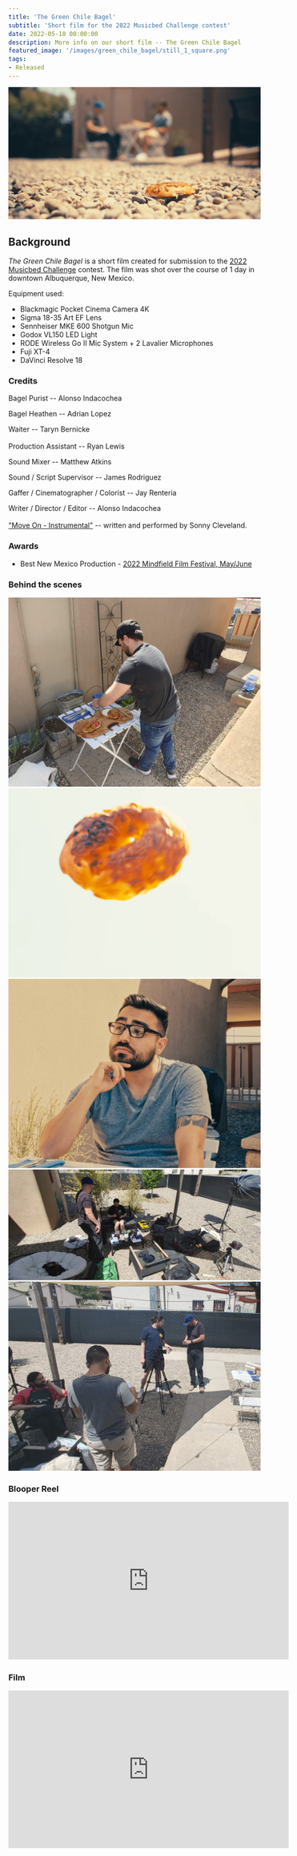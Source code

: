 ```yaml
---
title: 'The Green Chile Bagel'
subtitle: 'Short film for the 2022 Musicbed Challenge contest'
date: 2022-05-10 00:00:00
description: More info on our short film -- The Green Chile Bagel
featured_image: '/images/green_chile_bagel/still_1_square.png'
tags:
- Released
---
```


![](/images/green_chile_bagel/still_1.png)

## Background

_The Green Chile Bagel_ is a short film created for submission to the [2022 Musicbed Challenge](https://challenge.musicbed.com) contest. The film was shot over the course of 1 day in downtown Albuquerque, New Mexico.

Equipment used:

* Blackmagic Pocket Cinema Camera 4K
* Sigma 18-35 Art EF Lens
* Sennheiser MKE 600 Shotgun Mic
* Godox VL150 LED Light
* RODE Wireless Go II Mic System + 2 Lavalier Microphones
* Fuji XT-4
* DaVinci Resolve 18

### Credits

Bagel Purist -- Alonso Indacochea

Bagel Heathen -- Adrian Lopez

Waiter -- Taryn Bernicke
<br><br>
Production Assistant -- Ryan Lewis

Sound Mixer -- Matthew Atkins

Sound / Script Supervisor -- James Rodriguez

Gaffer / Cinematographer / Colorist -- Jay Renteria

Writer / Director / Editor -- Alonso Indacochea
<br><br>
["Move On - Instrumental"](https://www.musicbed.com/songs/move-on-instrumental/32039) -- written and performed by Sonny Cleveland.

### Awards

* Best New Mexico Production - [2022 Mindfield Film Festival, May/June](http://abq.mindfieldfilmfest.com/winners.html)

### Behind the scenes

<div class="gallery" data-columns="2">
	<img src="/images/green_chile_bagel/behind_3.jpg">
	<img src="/images/green_chile_bagel/behind_1.png">
	<img src="/images/green_chile_bagel/behind_2.png">
	<img src="/images/green_chile_bagel/behind_4.jpg">
	<img src="/images/green_chile_bagel/behind_5.jpg">
</div>

### Blooper Reel

<iframe width="560" height="315" src="https://www.youtube.com/embed/gKnrEQ5MUzs" title="YouTube video player" frameborder="0" allow="accelerometer; autoplay; clipboard-write; encrypted-media; gyroscope; picture-in-picture" allowfullscreen></iframe>

### Film

<iframe width="560" height="315" src="https://www.youtube.com/embed/dRiuvkiifl8" title="YouTube video player" frameborder="0" allow="accelerometer; autoplay; clipboard-write; encrypted-media; gyroscope; picture-in-picture" allowfullscreen></iframe>